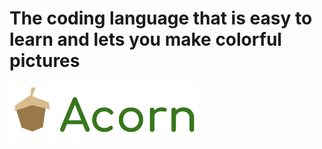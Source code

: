 # The coding language that is easy to learn and lets you make colorful pictures
<a href="https://lb123658.github.io/acornLanguage/" target="_blank">
<img src="images/acornLogo.png" width="60%" /></a><br>
